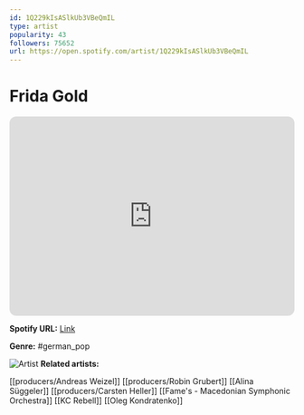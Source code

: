 ```yaml
---
id: 1Q229kIsASlkUb3VBeQmIL
type: artist
popularity: 43
followers: 75652
url: https://open.spotify.com/artist/1Q229kIsASlkUb3VBeQmIL
---
```

# Frida Gold

<iframe style="border-radius:12px" src="https://open.spotify.com/embed/artist/1Q229kIsASlkUb3VBeQmIL" width="100%" height="352" frameBorder="0" allowfullscreen="" allow="autoplay; clipboard-write; encrypted-media; fullscreen; picture-in-picture" loading="lazy"></iframe>

**Spotify URL:** [Link](https://open.spotify.com/artist/1Q229kIsASlkUb3VBeQmIL)

**Genre:**  #german_pop

![Artist](https://i.scdn.co/image/ab6761610000e5eba8034d97e6709d60209702eb)
**Related artists:**

[[producers/Andreas Weizel]]
[[producers/Robin Grubert]]
[[Alina Süggeler]]
[[producers/Carsten Heller]]
[[Fame's - Macedonian Symphonic Orchestra]]
[[KC Rebell]]
[[Oleg Kondratenko]]
